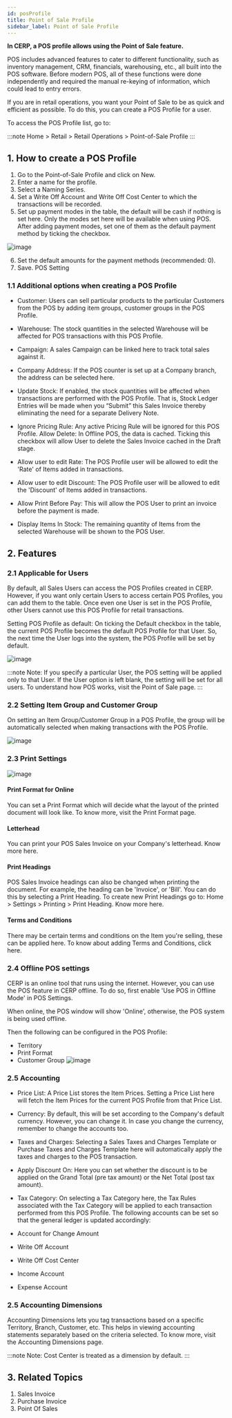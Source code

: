 ```yaml
---
id: posProfile
title: Point of Sale Profile
sidebar_label: Point of Sale Profile
---
```


**In CERP, a POS profile allows using the Point of Sale feature.**

POS includes advanced features to cater to different functionality, such as inventory management, CRM, financials, warehousing, etc., all built into the POS software. Before modern POS, all of these functions were done independently and required the manual re-keying of information, which could lead to entry errors.

If you are in retail operations, you want your Point of Sale to be as quick and efficient as possible. To do this, you can create a POS Profile for a user.

To access the POS Profile list, go to:

:::note
Home > Retail > Retail Operations > Point-of-Sale Profile
:::

## 1. How to create a POS Profile

1. Go to the Point-of-Sale Profile and click on New.
1. Enter a name for the profile.
1. Select a Naming Series.
1. Set a Write Off Account and Write Off Cost Center to which the transactions will be recorded.
1. Set up payment modes in the table, the default will be cash if nothing is set here. Only the modes set here will be available when using POS. After adding payment modes, set one of them as the default payment method by ticking the checkbox.

![image](images/image.jpg)

6. Set the default amounts for the payment methods (recommended: 0).
7. Save. POS Setting

### 1.1 Additional options when creating a POS Profile

- Customer: Users can sell particular products to the particular Customers from the POS by adding item groups, customer groups in the POS Profile.
- Warehouse: The stock quantities in the selected Warehouse will be affected for POS transactions with this POS Profile.
- Campaign: A sales Campaign can be linked here to track total sales against it.
- Company Address: If the POS counter is set up at a Company branch, the address can be selected here.

- Update Stock: If enabled, the stock quantities will be affected when transactions are performed with the POS Profile. That is, Stock Ledger Entries will be made when you “Submit” this Sales Invoice thereby eliminating the need for a separate Delivery Note.

- Ignore Pricing Rule: Any active Pricing Rule will be ignored for this POS Profile.
  Allow Delete: In Offline POS, the data is cached. Ticking this checkbox will allow User to delete the Sales Invoice cached in the Draft stage.
- Allow user to edit Rate: The POS Profile user will be allowed to edit the 'Rate' of Items added in transactions.
- Allow user to edit Discount: The POS Profile user will be allowed to edit the 'Discount' of Items added in transactions.
- Allow Print Before Pay: This will allow the POS User to print an invoice before the payment is made.
- Display Items In Stock: The remaining quantity of Items from the selected Warehouse will be shown to the POS User.

## 2. Features

### 2.1 Applicable for Users

By default, all Sales Users can access the POS Profiles created in CERP. However, if you want only certain Users to access certain POS Profiles, you can add them to the table. Once even one User is set in the POS Profile, other Users cannot use this POS Profile for retail transactions.

Setting POS Profile as default: On ticking the Default checkbox in the table, the current POS Profile becomes the default POS Profile for that User. So, the next time the User logs into the system, the POS Profile will be set by default.

![image](images/image.jpg)

:::note
Note: If you specify a particular User, the POS setting will be applied only to that User. If the User option is left blank, the setting will be set for all users. To understand how POS works, visit the Point of Sale page.
:::

### 2.2 Setting Item Group and Customer Group

On setting an Item Group/Customer Group in a POS Profile, the group will be automatically selected when making transactions with the POS Profile.

![image](images/image.jpg)

### 2.3 Print Settings

![image](images/image.jpg)

#### Print Format for Online

You can set a Print Format which will decide what the layout of the printed document will look like. To know more, visit the Print Format page.

#### Letterhead

You can print your POS Sales Invoice on your Company's letterhead. Know more here.

#### Print Headings

POS Sales Invoice headings can also be changed when printing the document. For example, the heading can be 'Invoice', or 'Bill'. You can do this by selecting a Print Heading. To create new Print Headings go to: Home > Settings > Printing > Print Heading. Know more here.

#### Terms and Conditions

There may be certain terms and conditions on the Item you're selling, these can be applied here. To know about adding Terms and Conditions, click here.

### 2.4 Offline POS settings

CERP is an online tool that runs using the internet. However, you can use the POS feature in CERP offline. To do so, first enable 'Use POS in Offline Mode' in POS Settings.

When online, the POS window will show 'Online', otherwise, the POS system is being used offline.

Then the following can be configured in the POS Profile:

- Territory
- Print Format
- Customer Group
  ![image](images/image.jpg)

### 2.5 Accounting

- Price List: A Price List stores the Item Prices. Setting a Price List here will fetch the Item Prices for the current POS Profile from that Price List.
- Currency: By default, this will be set according to the Company's default currency. However, you can change it. In case you change the currency, remember to change the accounts too.
- Taxes and Charges: Selecting a Sales Taxes and Charges Template or Purchase Taxes and Charges Template here will automatically apply the taxes and charges to the POS transaction.
- Apply Discount On: Here you can set whether the discount is to be applied on the Grand Total (pre tax amount) or the Net Total (post tax amount).
- Tax Category: On selecting a Tax Category here, the Tax Rules associated with the Tax Category will be applied to each transaction performed from this POS Profile.
  The following accounts can be set so that the general ledger is updated accordingly:

- Account for Change Amount
- Write Off Account
- Write Off Cost Center
- Income Account
- Expense Account

### 2.5 Accounting Dimensions

Accounting Dimensions lets you tag transactions based on a specific Territory, Branch, Customer, etc. This helps in viewing accounting statements separately based on the criteria selected. To know more, visit the Accounting Dimensions page.

:::note
Note: Cost Center is treated as a dimension by default.
:::

## 3. Related Topics

1. Sales Invoice
1. Purchase Invoice
1. Point Of Sales

